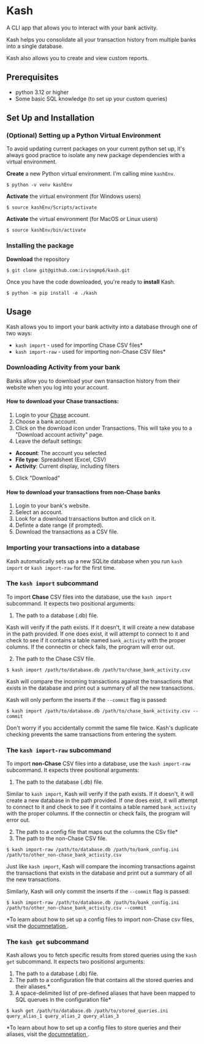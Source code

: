 # Kash
A CLI app that allows you to interact with your bank activity.

Kash helps you consolidate all your transaction history from multiple banks into a single database.

Kash also allows you to create and view custom reports.

## Prerequisites
* python 3.12 or higher
* Some basic SQL knowledge (to set up your custom queries)

## Set Up and Installation
### (Optional) Setting up a Python Virtual Environment
To avoid updating current packages on your current python set up, it's always good practice to isolate any new package dependencies with a virtual environment.

**Create** a new Python virtual environment. I'm calling mine `kashEnv`.
```
$ python -v venv kashEnv
```
**Activate** the virtual environment (for Windows users)
```
$ source kashEnv/Scripts/activate 
```
**Activate** the virtual environment (for MacOS or Linux users)
```
$ source kashEnv/bin/activate
```
### Installing the package
**Download** the repository
```
$ git clone git@github.com:irvingmp6/kash.git
```
Once you have the code downloaded, you're ready to **install** Kash.
```
$ python -m pip install -e ./kash
```
## Usage
Kash allows you to import your bank activity into a database through one of two ways:
* `kash import` - used for importing Chase CSV files*
* `kash import-raw` - used for importing non-Chase CSV files*

### Downloading Activity from your bank
Banks allow you to download your own transaction history from their website when you log into your account.
#### How to download your Chase transactions:
1. Login to your [Chase](https://secure.chase.com/web/auth/dashboard#/dashboard/index/index) account.
2. Choose a bank account.
3. Click on the download icon under Transactions. This will take you to a "Download account activity" page.
4. Leave the default settings: 
* **Account**: The account you selected
* **File type**: Spreadsheet (Excel, CSV)
* **Activity**: Current display, including filters
5. Click "Download"
#### How to download your transactions from non-Chase banks
1. Login to your bank's website.
2. Select an account.
3. Look for a download transactions button and click on it.
4. Definte a date range (if prompted).
5. Download the transactions as a CSV file.
### Importing your transactions into a database
Kash automatically sets up a new SQLite database when you run `kash import` or `kash import-raw` for the first time.
### The `kash import` subcommand
To import **Chase** CSV files into the database, use the `kash import` subcommand. It expects two positional arguments:
1. The path to a database (.db) file. 

Kash will verify if the path exists. If it doesn't, it will create a new database in the path provided. If one does exist, it will attempt to connect to it and check to see if it contains a table named `bank_activity` with the proper columns. If the connectin or check fails, the program will error out. 

2. The path to the Chase CSV file.
```
$ kash import /path/to/database.db /path/to/chase_bank_activity.csv
```
Kash will compare the incoming transactions against the transactions that exists in the database and print out a summary of all the new transactions.

Kash will only perform the inserts if the `--commit` flag is passed:
```
$ kash import /path/to/database.db /path/to/chase_bank_activity.csv --commit
```
Don't worry if you accidentally commit the same file twice. Kash's duplicate checking prevents the same transactions from entering the system.
### The `kash import-raw` subcommand
To import **non-Chase** CSV files into a database, use the `kash import-raw` subcommand. It expects three positional arguments:
1. The path to the database (.db) file. 

Similar to `kash import`, Kash will verify if the path exists. If it doesn't, it will create a new database in the path provided. If one does exist, it will attempt to connect to it and check to see if it contains a table named `bank_activity` with the proper columns. If the connectin or check fails, the program will error out. 

2. The path to a config file that maps out the columns the CSv file*
3. The path to the non-Chase CSV file.
```
$ kash import-raw /path/to/database.db /path/to/bank_config.ini /path/to/other_non-chase_bank_activity.csv
```
Just like `kash import`, Kash will compare the incoming transactions against the transactions that exists in the database and print out a summary of all the new transactions.

Similarly, Kash will only commit the inserts if the `--commit` flag is passed:
```
$ kash import-raw /path/to/database.db /path/to/bank_config.ini /path/to/other_non-chase_bank_activity.csv --commit
```
*To learn about how to set up a config files to import non-Chase csv files, visit the [documnetation ](https://irvingmp6.github.io/kash/).
### The `kash get` subcommand
Kash allows you to fetch specific results from stored queries using the `kash get` subcommand. It expects two positionsl arguments:
1. The path to a database (.db) file. 
2. The path to a configuration file that contains all the stored queries and their aliases.* 
3. A space-delimited list of pre-defined aliases that have been mapped to SQL querues in the configuration file*
```
$ kash get /path/to/database.db /path/to/stored_queries.ini query_alias_1 query_alias_2 query_alias_3
```
*To learn about how to set up a config files to store queries and their aliases, visit the [documnetation ](https://irvingmp6.github.io/kash/).